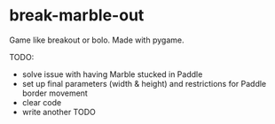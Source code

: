 # break-marble-out
Game like breakout or bolo. Made with pygame.

TODO:
- solve issue with having Marble stucked in Paddle
- set up final parameters (width & height) and restrictions for Paddle border movement
- clear code
- write another TODO
